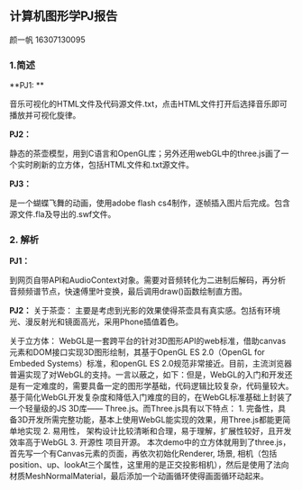 ## 计算机图形学PJ报告


颜一帆    16307130095

### 1.简述
**PJ1: **

音乐可视化的HTML文件及代码源文件.txt，点击HTML文件打开后选择音乐即可播放并可视化旋律。

**PJ2：**

静态的茶壶模型，用到C语言和OpenGL库；另外还用webGL中的three.js画了一个实时刷新的立方体，包括HTML文件和.txt源文件。

**PJ3：**

是一个蝴蝶飞舞的动画，使用adobe flash cs4制作，逐帧插入图片后完成。包含源文件.fla及导出的.swf文件。

### 2. 解析
**PJ1：**

到网页自带API和AudioContext对象。需要对音频转化为二进制后解码，再分析音频频谱节点，快速傅里叶变换，最后调用draw()函数绘制直方图。

**PJ2：**
关于茶壶：
主要是考虑到光影的效果使得茶壶具有真实感。包括有环境光、漫反射光和镜面高光，采用Phone插值着色。

关于立方体：
WebGL是一套跨平台的针对3D图形API的web标准，借助canvas元素和DOM接口实现3D图形绘制，其基于OpenGL ES 2.0（OpenGL for Embeded Systems）标准，和openGL ES 2.0规范非常接近。目前，主流浏览器普遍实现了对WebGL的支持。一言以蔽之，如下：但是，WebGL的入门和开发还是有一定难度的，需要具备一定的图形学基础，代码逻辑比较复杂，代码量较大。
基于简化WebGL开发复杂度和降低入门难度的目的，在WebGL标准基础上封装了一个轻量级的JS 3D库—— Three.js。而Three.js具有以下特点： 1. 完备性，具备3D开发所需完整功能，基本上使用WebGL能实现的效果，用Three.js都能更简单地实现 2. 易用性， 架构设计比较清晰和合理，易于理解，扩展性较好，且开发效率高于WebGL 3. 开源性 项目开源。
本次demo中的立方体就用到了three.js，首先写一个有Canvas元素的页面，再依次初始化Renderer, 场景, 相机（包括position、up、lookAt三个属性，这里用的是正交投影相机），然后是使用了法向材质MeshNormalMaterial，最后添加一个动画循环使得画面循环动起来。